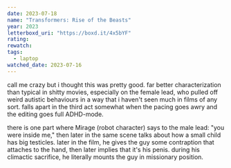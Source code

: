 ```yaml
---
date: 2023-07-18
name: "Transformers: Rise of the Beasts"
year: 2023
letterboxd_uri: "https://boxd.it/4x5bYF"
rating: 
rewatch: 
tags:
  - laptop
watched_date: 2023-07-16
---
```


call me crazy but i thought this was pretty good. far better characterization than typical in shitty movies, especially on the female lead, who pulled off weird autistic behaviours in a way that i haven't seen much in films of any sort. falls apart in the third act somewhat when the pacing goes awry and the editing goes full ADHD-mode.

there is one part where Mirage (robot character) says to the male lead: "you were inside me," then later in the same scene talks about how a small child has big testicles. later in the film, he gives the guy some contraption that attaches to the hand, then later implies that it's his penis. during his climactic sacrifice, he literally mounts the guy in missionary position.
